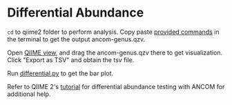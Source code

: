# Differential Abundance

```cd``` to qiime2 folder to perform analysis. Copy paste [provided commands](qiime2/Commands.md) in the terminal to get the output ancom-genus.qzv.

Open [QIIME view](https://view.qiime2.org), and drag the ancom-genus.qzv there to get visualization. Click "Export as TSV" and obtain the tsv file. 

Run [differential.py](differential.py) to get the bar plot. 

Refer to QIIME 2's [tutorial](https://docs.qiime2.org/2022.2/tutorials/moving-pictures/#differential-abundance-testing-with-ancom) for differential abundance testing with ANCOM for additional help. 
